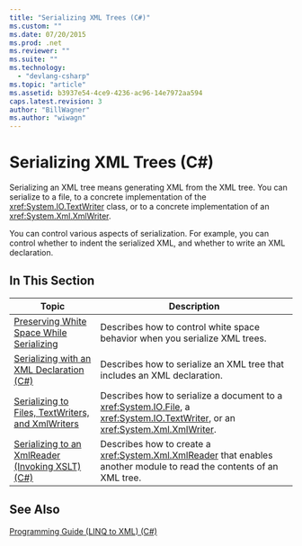 ```yaml
---
title: "Serializing XML Trees (C#)"
ms.custom: ""
ms.date: 07/20/2015
ms.prod: .net
ms.reviewer: ""
ms.suite: ""
ms.technology: 
  - "devlang-csharp"
ms.topic: "article"
ms.assetid: b3937e54-4ce9-4236-ac96-14e7972aa594
caps.latest.revision: 3
author: "BillWagner"
ms.author: "wiwagn"
---
```

# Serializing XML Trees (C#)
Serializing an XML tree means generating XML from the XML tree. You can serialize to a file, to a concrete implementation of the <xref:System.IO.TextWriter> class, or to a concrete implementation of an <xref:System.Xml.XmlWriter>.  
  
 You can control various aspects of serialization. For example, you can control whether to indent the serialized XML, and whether to write an XML declaration.  
  
## In This Section  
  
|Topic|Description|  
|-----------|-----------------|  
|[Preserving White Space While Serializing](../../../../csharp/programming-guide/concepts/linq/preserving-white-space-while-serializing.md)|Describes how to control white space behavior when you serialize XML trees.|  
|[Serializing with an XML Declaration (C#)](../../../../csharp/programming-guide/concepts/linq/serializing-with-an-xml-declaration.md)|Describes how to serialize an XML tree that includes an XML declaration.|  
|[Serializing to Files, TextWriters, and XmlWriters](../../../../csharp/programming-guide/concepts/linq/serializing-to-files-textwriters-and-xmlwriters.md)|Describes how to serialize a document to a <xref:System.IO.File>, a <xref:System.IO.TextWriter>, or an <xref:System.Xml.XmlWriter>.|  
|[Serializing to an XmlReader (Invoking XSLT) (C#)](../../../../csharp/programming-guide/concepts/linq/serializing-to-an-xmlreader-invoking-xslt.md)|Describes how to create a <xref:System.Xml.XmlReader> that enables another module to read the contents of an XML tree.|  
  
## See Also  
 [Programming Guide (LINQ to XML) (C#)](../../../../csharp/programming-guide/concepts/linq/programming-guide-linq-to-xml.md)
